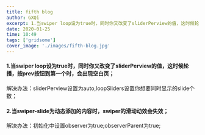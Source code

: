 ```yaml
---
title: fifth blog
author: GXQi
excerpt: 1.当swiper loop设为true时，同时你又改变了sliderPerview的值，这时候轮播，按prev按钮到第一个时，会出现空白页；解决办法：sliderPerview设置为auto,loopSliders设置你想要同时显示的slide个数...
date: 2020-01-25
time: 10:49
tags: ['gridsome']
cover_image: './images/fifth-blog.jpg'
---
```


#### 1.当swiper loop设为true时，同时你又改变了sliderPerview的值，这时候轮播，按prev按钮到第一个时，会出现空白页；

解决办法：sliderPerview设置为auto,loopSliders设置你想要同时显示的slide个数；

#### 2.当swiper-slide为动态添加的内容时，swiper的滑动动效会失效；

解决办法：初始化中设置observer为true;observerParent为true;
<!-- <img src="https://timgsa.baidu.com/timg?image&quality=80&size=b9999_10000&sec=1582190492713&di=de4350296324f09bd6b081ec6832ebd2&imgtype=0&src=http%3A%2F%2Fimg.jk51.com%2Fimg_jk51%2F379132336.jpeg" width="50%" class="img1">
<video src="/i/movie.ogg" controls="controls">
your browser does not support the video tag
</video> -->